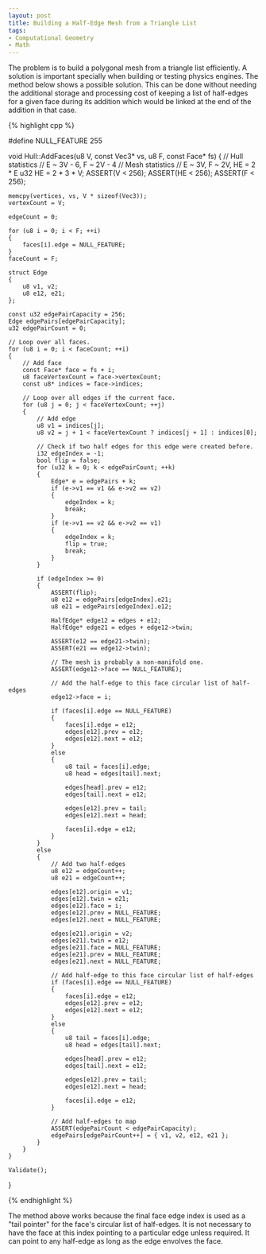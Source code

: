 ```yaml
---
layout: post
title: Building a Half-Edge Mesh from a Triangle List
tags:
- Computational Geometry
- Math
---
```

The problem is to build a polygonal mesh from a triangle list efficiently. A solution is important specially when building or testing physics engines. The method below shows a possible solution. This can be done without needing the additional storage and processing cost of keeping a list of half-edges for a given face during its addition which would be linked at the end of the addition in that case.

{% highlight cpp %}

#define NULL_FEATURE 255

void Hull::AddFaces(u8 V, const Vec3* vs, u8 F, const Face* fs)
{
	// Hull statistics
	// E ~ 3V - 6, F ~ 2V - 4 
	// Mesh statistics
	// E ~ 3V, F ~ 2V, HE = 2 * E 
	u32 HE = 2 * 3 * V;
	ASSERT(V < 256);
	ASSERT(HE < 256);
	ASSERT(F < 256);

	memcpy(vertices, vs, V * sizeof(Vec3));
	vertexCount = V;

	edgeCount = 0;

	for (u8 i = 0; i < F; ++i) 
	{
		faces[i].edge = NULL_FEATURE;
	}
	faceCount = F;

	struct Edge
	{
		u8 v1, v2;
		u8 e12, e21;
	};

	const u32 edgePairCapacity = 256;
	Edge edgePairs[edgePairCapacity];
	u32 edgePairCount = 0;

	// Loop over all faces.
	for (u8 i = 0; i < faceCount; ++i) 
	{
		// Add face
		const Face* face = fs + i;
		u8 faceVertexCount = face->vertexCount;
		const u8* indices = face->indices;
		
		// Loop over all edges if the current face.
		for (u8 j = 0; j < faceVertexCount; ++j) 
		{
			// Add edge
			u8 v1 = indices[j];
			u8 v2 = j + 1 < faceVertexCount ? indices[j + 1] : indices[0];

			// Check if two half edges for this edge were created before.
			i32 edgeIndex = -1;
			bool flip = false;
			for (u32 k = 0; k < edgePairCount; ++k)
			{
				Edge* e = edgePairs + k;
				if (e->v1 == v1 && e->v2 == v2)
				{
					edgeIndex = k;
					break;
				}
				if (e->v1 == v2 && e->v2 == v1)
				{
					edgeIndex = k;
					flip = true;
					break;
				}
			}

			if (edgeIndex >= 0)
			{
				ASSERT(flip);
				u8 e12 = edgePairs[edgeIndex].e21;
				u8 e21 = edgePairs[edgeIndex].e12;

				HalfEdge* edge12 = edges + e12;
				HalfEdge* edge21 = edges + edge12->twin;
				
				ASSERT(e12 == edge21->twin);
				ASSERT(e21 == edge12->twin);

				// The mesh is probably a non-manifold one.
				ASSERT(edge12->face == NULL_FEATURE);

				// Add the half-edge to this face circular list of half-edges
				edge12->face = i;
				
				if (faces[i].edge == NULL_FEATURE)
				{
					faces[i].edge = e12;
					edges[e12].prev = e12;
					edges[e12].next = e12;
				}
				else
				{
					u8 tail = faces[i].edge;
					u8 head = edges[tail].next;

					edges[head].prev = e12;
					edges[tail].next = e12;

					edges[e12].prev = tail;
					edges[e12].next = head;

					faces[i].edge = e12;
				}
			}
			else 
			{
				// Add two half-edges
				u8 e12 = edgeCount++;
				u8 e21 = edgeCount++;

				edges[e12].origin = v1;
				edges[e12].twin = e21;
				edges[e12].face = i;
				edges[e12].prev = NULL_FEATURE;
				edges[e12].next = NULL_FEATURE;

				edges[e21].origin = v2;
				edges[e21].twin = e12;
				edges[e21].face = NULL_FEATURE;
				edges[e21].prev = NULL_FEATURE;
				edges[e21].next = NULL_FEATURE;

				// Add half-edge to this face circular list of half-edges
				if (faces[i].edge == NULL_FEATURE)
				{
					faces[i].edge = e12;
					edges[e12].prev = e12;
					edges[e12].next = e12;
				}
				else
				{
					u8 tail = faces[i].edge;
					u8 head = edges[tail].next;

					edges[head].prev = e12;
					edges[tail].next = e12;
					
					edges[e12].prev = tail;
					edges[e12].next = head;
					
					faces[i].edge = e12;
				}
				
				// Add half-edges to map
				ASSERT(edgePairCount < edgePairCapacity);
				edgePairs[edgePairCount++] = { v1, v2, e12, e21 };
			}
		}
	}

	Validate();
}

{% endhighlight %}

The method above works because the final face edge index is used as a "tail pointer" for the face's circular list of half-edges. It is not necessary to have the face at this index pointing to a particular edge unless required. It can point to any half-edge as long as the edge envolves the face.